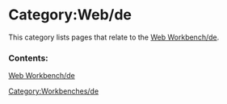 # Category:Web/de
This category lists pages that relate to the [Web Workbench/de](Web_Workbench/de.md).

### Contents:

[Web Workbench/de](Web_Workbench/de.md)

[Category:Workbenches/de](Category:Workbenches/de.md)
